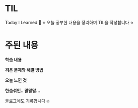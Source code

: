 # TIL

Today I Learned 🐤
⭐️ 오늘 공부한 내용을 정리하며 TIL을 작성합니다 ⭐️ 

# 주된 내용

**학습 내용**

**겪은 문제와 해결 방법**

**오늘 느낀 것**

**한숨섞인.. 말말말...**

[블로그](https://limjs-dev.tistory.com)에도 기록합니다 🔥
